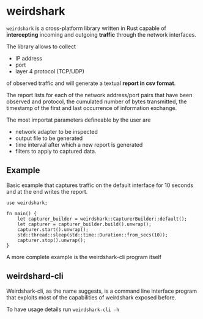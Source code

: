 # weirdshark

`weirdshark` is a cross-platform library written in Rust capable of **intercepting** incoming and outgoing **traffic** through the network interfaces.

The library allows to collect
- IP address
- port
- layer 4 protocol (TCP/UDP)

of observed traffic and will generate a textual **report in csv format**.

The report lists for each of the network address/port pairs that have been observed and protocol, the cumulated number of bytes transmitted, the timestamp of the first and last occurrence of information exchange.

The most importat parameters defineable by the user are
- network adapter to be inspected
- output file to be generated
- time interval after which a new report is generated
- filters to apply to captured data.

## Example

Basic example that captures traffic on the default interface for 10 seconds and at the end writes the report.
```
use weirdshark;

fn main() {
    let capturer_builder = weirdshark::CapturerBuilder::default();
    let capturer = capturer_builder.build().unwrap();
    capturer.start().unwrap();
    std::thread::sleep(std::time::Duration::from_secs(10));
    capturer.stop().unwrap();
}
```

A more complete example is the weirdshark-cli program itself

## weirdshard-cli

Weirdshark-cli, as the name suggests, is a command line interface program that exploits most of the capabilities of weirdshark exposed before.

To have usage details run `weirdshark-cli -h`
